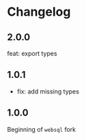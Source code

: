 # Changelog

## 2.0.0

feat: export types

## 1.0.1

- fix: add missing types

## 1.0.0

Beginning of `websql` fork
